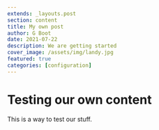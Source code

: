 ```yaml
---
extends: _layouts.post
section: content
title: My own post
author: G Boot
date: 2021-07-22
description: We are getting started
cover_image: /assets/img/landy.jpg
featured: true
categories: [configuration]
---
```


# Testing our own content

This is a way to test our stuff.
